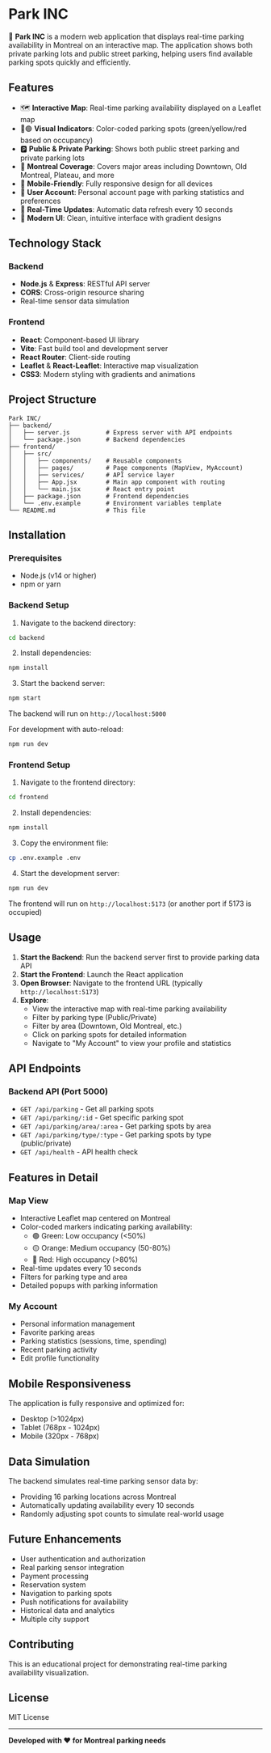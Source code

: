 # Park INC

🚗 **Park INC** is a modern web application that displays real-time parking availability in Montreal on an interactive map. The application shows both private parking lots and public street parking, helping users find available parking spots quickly and efficiently.

## Features

- 🗺️ **Interactive Map**: Real-time parking availability displayed on a Leaflet map
- 🔴🟢 **Visual Indicators**: Color-coded parking spots (green/yellow/red based on occupancy)
- 🅿️ **Public & Private Parking**: Shows both public street parking and private parking lots
- 📍 **Montreal Coverage**: Covers major areas including Downtown, Old Montreal, Plateau, and more
- 📱 **Mobile-Friendly**: Fully responsive design for all devices
- 👤 **User Account**: Personal account page with parking statistics and preferences
- 🔄 **Real-Time Updates**: Automatic data refresh every 10 seconds
- 🎨 **Modern UI**: Clean, intuitive interface with gradient designs

## Technology Stack

### Backend
- **Node.js** & **Express**: RESTful API server
- **CORS**: Cross-origin resource sharing
- Real-time sensor data simulation

### Frontend
- **React**: Component-based UI library
- **Vite**: Fast build tool and development server
- **React Router**: Client-side routing
- **Leaflet** & **React-Leaflet**: Interactive map visualization
- **CSS3**: Modern styling with gradients and animations

## Project Structure

```
Park INC/
├── backend/
│   ├── server.js          # Express server with API endpoints
│   └── package.json       # Backend dependencies
├── frontend/
│   ├── src/
│   │   ├── components/    # Reusable components
│   │   ├── pages/         # Page components (MapView, MyAccount)
│   │   ├── services/      # API service layer
│   │   ├── App.jsx        # Main app component with routing
│   │   └── main.jsx       # React entry point
│   ├── package.json       # Frontend dependencies
│   └── .env.example       # Environment variables template
└── README.md              # This file
```

## Installation

### Prerequisites
- Node.js (v14 or higher)
- npm or yarn

### Backend Setup

1. Navigate to the backend directory:
```bash
cd backend
```

2. Install dependencies:
```bash
npm install
```

3. Start the backend server:
```bash
npm start
```

The backend will run on `http://localhost:5000`

For development with auto-reload:
```bash
npm run dev
```

### Frontend Setup

1. Navigate to the frontend directory:
```bash
cd frontend
```

2. Install dependencies:
```bash
npm install
```

3. Copy the environment file:
```bash
cp .env.example .env
```

4. Start the development server:
```bash
npm run dev
```

The frontend will run on `http://localhost:5173` (or another port if 5173 is occupied)

## Usage

1. **Start the Backend**: Run the backend server first to provide parking data API
2. **Start the Frontend**: Launch the React application
3. **Open Browser**: Navigate to the frontend URL (typically `http://localhost:5173`)
4. **Explore**:
   - View the interactive map with real-time parking availability
   - Filter by parking type (Public/Private)
   - Filter by area (Downtown, Old Montreal, etc.)
   - Click on parking spots for detailed information
   - Navigate to "My Account" to view your profile and statistics

## API Endpoints

### Backend API (Port 5000)

- `GET /api/parking` - Get all parking spots
- `GET /api/parking/:id` - Get specific parking spot
- `GET /api/parking/area/:area` - Get parking spots by area
- `GET /api/parking/type/:type` - Get parking spots by type (public/private)
- `GET /api/health` - API health check

## Features in Detail

### Map View
- Interactive Leaflet map centered on Montreal
- Color-coded markers indicating parking availability:
  - 🟢 Green: Low occupancy (<50%)
  - 🟡 Orange: Medium occupancy (50-80%)
  - 🔴 Red: High occupancy (>80%)
- Real-time updates every 10 seconds
- Filters for parking type and area
- Detailed popups with parking information

### My Account
- Personal information management
- Favorite parking areas
- Parking statistics (sessions, time, spending)
- Recent parking activity
- Edit profile functionality

## Mobile Responsiveness

The application is fully responsive and optimized for:
- Desktop (>1024px)
- Tablet (768px - 1024px)
- Mobile (320px - 768px)

## Data Simulation

The backend simulates real-time parking sensor data by:
- Providing 16 parking locations across Montreal
- Automatically updating availability every 10 seconds
- Randomly adjusting spot counts to simulate real-world usage

## Future Enhancements

- User authentication and authorization
- Real parking sensor integration
- Payment processing
- Reservation system
- Navigation to parking spots
- Push notifications for availability
- Historical data and analytics
- Multiple city support

## Contributing

This is an educational project for demonstrating real-time parking availability visualization.

## License

MIT License

---

**Developed with ❤️ for Montreal parking needs**

